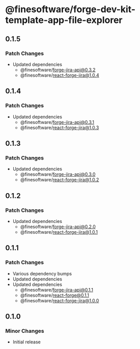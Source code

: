 # @finesoftware/forge-dev-kit-template-app-file-explorer

## 0.1.5

### Patch Changes

-   Updated dependencies
    -   @finesoftware/forge-jira-api@0.3.2
    -   @finesoftware/react-forge-jira@1.0.4

## 0.1.4

### Patch Changes

-   Updated dependencies
    -   @finesoftware/forge-jira-api@0.3.1
    -   @finesoftware/react-forge-jira@1.0.3

## 0.1.3

### Patch Changes

-   Updated dependencies
    -   @finesoftware/forge-jira-api@0.3.0
    -   @finesoftware/react-forge-jira@1.0.2

## 0.1.2

### Patch Changes

-   Updated dependencies
    -   @finesoftware/forge-jira-api@0.2.0
    -   @finesoftware/react-forge-jira@1.0.1

## 0.1.1

### Patch Changes

-   Various dependency bumps
-   Updated dependencies
-   Updated dependencies
    -   @finesoftware/forge-jira-api@0.1.1
    -   @finesoftware/react-forge@0.1.1
    -   @finesoftware/react-forge-jira@1.0.0

## 0.1.0

### Minor Changes

-   Initial release
